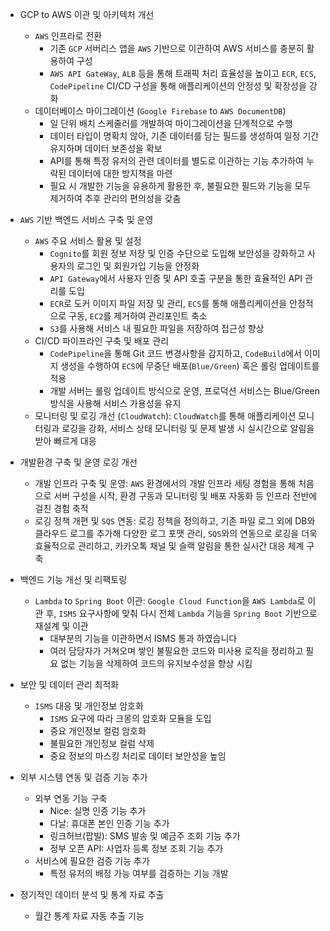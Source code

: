 - GCP to AWS 이관 및 아키텍처 개선
  - `AWS` 인프라로 전환
    - 기존 `GCP` 서버리스 앱을 `AWS` 기반으로 이관하여 AWS 서비스를 충분히 활용하여 구성
    - `AWS API GateWay`, `ALB` 등을 통해 트래픽 처리 효율성을 높이고 `ECR`, `ECS`, `CodePipeline` CI/CD 구성을 통해 애플리케이션의 안정성 및 확장성을 강화
  - 데이터베이스 마이그레이션 (`Google Firebase` to `AWS DocumentDB`)
    - 일 단위 배치 스케줄러를 개발하여 마이그레이션을 단계적으로 수행
    - 데이터 타입이 명확치 않아, 기존 데이터를 담는 필드를 생성하여 일정 기간 유지하며 데이터 보존성을 확보
    - API를 통해 특정 유저의 관련 데이터를 별도로 이관하는 기능 추가하여 누락된 데이터에 대한 방지책을 마련
    - 필요 시 개발한 기능을 유용하게 활용한 후, 불필요한 필드와 기능을 모두 제거하여 추후 관리의 편의성을 갖춤

- `AWS` 기반 백엔드 서비스 구축 및 운영
  - `AWS` 주요 서비스 활용 및 설정
    - `Cognito`를 회원 정보 저장 및 인증 수단으로 도입해 보안성을 강화하고 사용자의 로그인 및 회원가입 기능을 안정화
    - `API Gateway`에서 사용자 인증 및 API 호출 구분을 통한 효율적인 API 관리를 도입
    - `ECR`로 도커 이미지 파일 저장 및 관리, `ECS`를 통해 애플리케이션을 안정적으로 구동, `EC2`를 제거하여 관리포인트 축소
    - `S3`를 사용해 서비스 내 필요한 파일을 저장하여 접근성 향상
  - CI/CD 파이프라인 구축 및 배포 관리
    - `CodePipeline`을 통해 Git 코드 변경사항을 감지하고, `CodeBuild`에서 이미지 생성을 수행하여 `ECS`에 무중단 배포(`Blue/Green`) 혹은 롤링 업데이트를 적용
    - 개발 서버는 롤링 업데이트 방식으로 운영, 프로덕션 서비스는 Blue/Green 방식을 사용해 서비스 가용성을 유지
  - 모니터링 및 로깅 개선 (`CloudWatch`): `CloudWatch`를 통해 애플리케이션 모니터링과 로깅을 강화, 서비스 상태 모니터링 및 문제 발생 시 실시간으로 알림을 받아 빠르게 대응

- 개발환경 구축 및 운영 로깅 개선
  - 개발 인프라 구축 및 운영: `AWS` 환경에서의 개발 인프라 세팅 경험을 통해 처음으로 서버 구성을 시작, 환경 구동과 모니터링 및 배포 자동화 등 인프라 전반에 걸친 경험 축적
  - 로깅 정책 개편 및 `SQS` 연동: 로깅 정책을 정의하고, 기존 파일 로그 외에 DB와 클라우드 로그를 추가해 다양한 로그 포맷 관리, `SQS`와의 연동으로 로깅을 더욱 효율적으로 관리하고, 카카오톡 채널 및 슬랙 알림을 통한 실시간 대응 체계 구축

- 백엔드 기능 개선 및 리팩토링
  - `Lambda` to `Spring Boot` 이관: `Google Cloud Function`을 `AWS Lambda`로 이관 후, `ISMS` 요구사항에 맞춰 다시 전체 `Lambda` 기능을 `Spring Boot` 기반으로 재설계 및 이관
    - 대부분의 기능을 이관하면서 ISMS 통과 하였습니다
    - 여러 담당자가 거쳐오며 쌓인 불필요한 코드와 미사용 로직을 정리하고 필요 없는 기능을 삭제하여 코드의 유지보수성을 향상 시킴

- 보안 및 데이터 관리 최적화
  - `ISMS` 대응 및 개인정보 암호화
    - `ISMS` 요구에 따라 크몽의 암호화 모듈을 도입
    - 중요 개인정보 컬럼 암호화
    - 불필요한 개인정보 컬럼 삭제
    - 중요 정보의 마스킹 처리로 데이터 보안성을 높임

- 외부 시스템 연동 및 검증 기능 추가
  - 외부 연동 기능 구축
    - Nice: 실명 인증 기능 추가
    - 다날: 휴대폰 본인 인증 기능 추가
    - 링크허브(팝빌): SMS 발송 및 예금주 조회 기능 추가
    - 정부 오픈 API: 사업자 등록 정보 조회 기능 추가
  - 서비스에 필요한 검증 기능 추가
    - 특정 유저의 배정 가능 여부를 검증하는 기능 개발

- 정기적인 데이터 분석 및 통계 자료 추출
  - 월간 통계 자료 자동 추출 기능